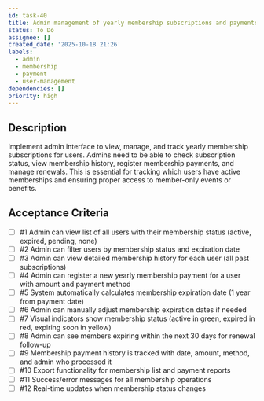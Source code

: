 ```yaml
---
id: task-40
title: Admin management of yearly membership subscriptions and payments
status: To Do
assignee: []
created_date: '2025-10-18 21:26'
labels:
  - admin
  - membership
  - payment
  - user-management
dependencies: []
priority: high
---
```


## Description

<!-- SECTION:DESCRIPTION:BEGIN -->
Implement admin interface to view, manage, and track yearly membership subscriptions for users. Admins need to be able to check subscription status, view membership history, register membership payments, and manage renewals. This is essential for tracking which users have active memberships and ensuring proper access to member-only events or benefits.
<!-- SECTION:DESCRIPTION:END -->

## Acceptance Criteria
<!-- AC:BEGIN -->
- [ ] #1 Admin can view list of all users with their membership status (active, expired, pending, none)
- [ ] #2 Admin can filter users by membership status and expiration date
- [ ] #3 Admin can view detailed membership history for each user (all past subscriptions)
- [ ] #4 Admin can register a new yearly membership payment for a user with amount and payment method
- [ ] #5 System automatically calculates membership expiration date (1 year from payment date)
- [ ] #6 Admin can manually adjust membership expiration dates if needed
- [ ] #7 Visual indicators show membership status (active in green, expired in red, expiring soon in yellow)
- [ ] #8 Admin can see members expiring within the next 30 days for renewal follow-up
- [ ] #9 Membership payment history is tracked with date, amount, method, and admin who processed it
- [ ] #10 Export functionality for membership list and payment reports
- [ ] #11 Success/error messages for all membership operations
- [ ] #12 Real-time updates when membership status changes
<!-- AC:END -->
